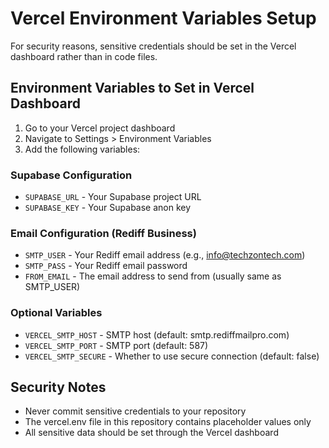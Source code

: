 # Vercel Environment Variables Setup

For security reasons, sensitive credentials should be set in the Vercel dashboard rather than in code files.

## Environment Variables to Set in Vercel Dashboard

1. Go to your Vercel project dashboard
2. Navigate to Settings > Environment Variables
3. Add the following variables:

### Supabase Configuration
- `SUPABASE_URL` - Your Supabase project URL
- `SUPABASE_KEY` - Your Supabase anon key

### Email Configuration (Rediff Business)
- `SMTP_USER` - Your Rediff email address (e.g., info@techzontech.com)
- `SMTP_PASS` - Your Rediff email password
- `FROM_EMAIL` - The email address to send from (usually same as SMTP_USER)

### Optional Variables
- `VERCEL_SMTP_HOST` - SMTP host (default: smtp.rediffmailpro.com)
- `VERCEL_SMTP_PORT` - SMTP port (default: 587)
- `VERCEL_SMTP_SECURE` - Whether to use secure connection (default: false)

## Security Notes

- Never commit sensitive credentials to your repository
- The vercel.env file in this repository contains placeholder values only
- All sensitive data should be set through the Vercel dashboard